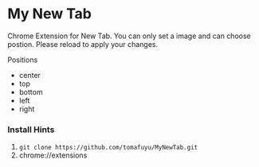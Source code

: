 # My New Tab

Chrome Extension for New Tab.
You can only set a image and can choose postion.
Please reload to apply your changes.

Positions
* center
* top
* bottom
* left
* right

### Install Hints
1. `git clone https://github.com/tomafuyu/MyNewTab.git`
2. chrome://extensions
